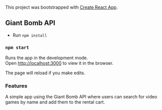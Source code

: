 This project was bootstrapped with [Create React App](https://github.com/facebook/create-react-app).

## Giant Bomb API
- Run `npm install`

### `npm start`
Runs the app in the development mode.<br />
Open [http://localhost:3000](http://localhost:3000) to view it in the browser.

The page will reload if you make edits.<br />

### Features
A simple app using the Giant Bomb API where users can search for video games by name and add them to the rental cart.